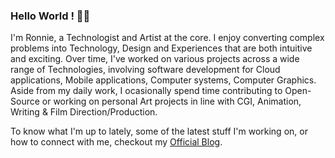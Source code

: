 ### Hello World ! 👋🏽
I'm Ronnie, a Technologist and Artist at the core. I enjoy converting complex problems into Technology, Design and Experiences that are both intuitive and exciting. Over time, I've worked on various projects across a wide range of Technologies, involving software development for Cloud applications, Mobile applications, Computer systems, Computer Graphics. Aside from my daily work, I ocasionally spend time contributing to Open-Source or working on personal Art projects in line with CGI, Animation, Writing & Film Direction/Production.

To know what I'm up to lately, some of the latest stuff I'm working on, or how to connect with me, checkout my <a href="https://ronnielutaro.github.io/portfolio/" target="_blank">Official Blog</a>.
